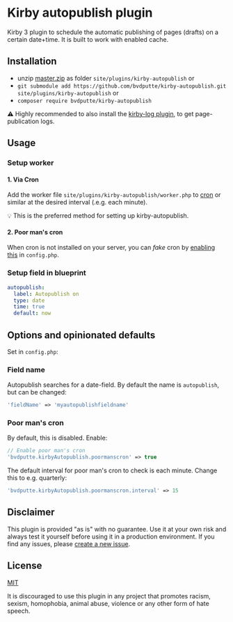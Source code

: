 # Kirby autopublish plugin

Kirby 3 plugin to schedule the automatic publishing of pages (drafts) on a certain date+time.
It is built to work with enabled cache.

## Installation

- unzip [master.zip](https://github.com/bvdputte/kirby-autopublish/archive/master.zip) as folder `site/plugins/kirby-autopublish` or
- `git submodule add https://github.com/bvdputte/kirby-autopublish.git site/plugins/kirby-autopublish` or
- `composer require bvdputte/kirby-autopublish`

⚠️ Highly recommended to also install the [kirby-log plugin](https://github.com/bvdputte/kirby-log), to get page-publication logs.

## Usage

### Setup worker

#### 1. Via Cron

Add the worker file `site/plugins/kirby-autopublish/worker.php` to [cron](https://en.wikipedia.org/wiki/Cron) or similar at the desired interval (.e.g. each minute).

💡 This is the preferred method for setting up kirby-autopublish.

#### 2. Poor man's cron

When cron is not installed on your server, you can _fake_ cron by [enabling this](#options-and-opinionated-defaults) in `config.php`.

### Setup field in blueprint

```yaml
autopublish:
  label: Autopublish on
  type: date
  time: true
  default: now
```

## Options and opinionated defaults

Set in `config.php`:

### Field name

Autopublish searches for a date-field. By default the name is `autopublish`, but can be changed:

```php
'fieldName' => 'myautopublishfieldname'
```

### Poor man's cron

By default, this is disabled. Enable:

```php
// Enable poor man's cron
'bvdputte.kirbyAutopublish.poormanscron' => true
```

The default interval for poor man's cron to check is each minute. Change this to e.g. quarterly:

```php
'bvdputte.kirbyAutopublish.poormanscron.interval' => 15
```

## Disclaimer

This plugin is provided "as is" with no guarantee. Use it at your own risk and always test it yourself before using it in a production environment. If you find any issues, please [create a new issue](https://github.com/bvdputte/kirby-queue/issues/new).

## License

[MIT](https://opensource.org/licenses/MIT)

It is discouraged to use this plugin in any project that promotes racism, sexism, homophobia, animal abuse, violence or any other form of hate speech.
